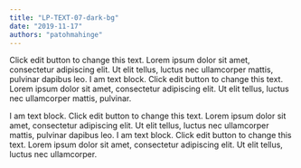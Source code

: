 ```yaml
---
title: "LP-TEXT-07-dark-bg"
date: "2019-11-17"
authors: "patohmahinge"
---
```


Click edit button to change this text. Lorem ipsum dolor sit amet, consectetur adipiscing elit. Ut elit tellus, luctus nec ullamcorper mattis, pulvinar dapibus leo. I am text block. Click edit button to change this text. Lorem ipsum dolor sit amet, consectetur adipiscing elit. Ut elit tellus, luctus nec ullamcorper mattis, pulvinar.

I am text block. Click edit button to change this text. Lorem ipsum dolor sit amet, consectetur adipiscing elit. Ut elit tellus, luctus nec ullamcorper mattis, pulvinar dapibus leo. I am text block. Click edit button to change this text. Lorem ipsum dolor sit amet, consectetur adipiscing elit. Ut elit tellus, luctus nec ullamcorper.
